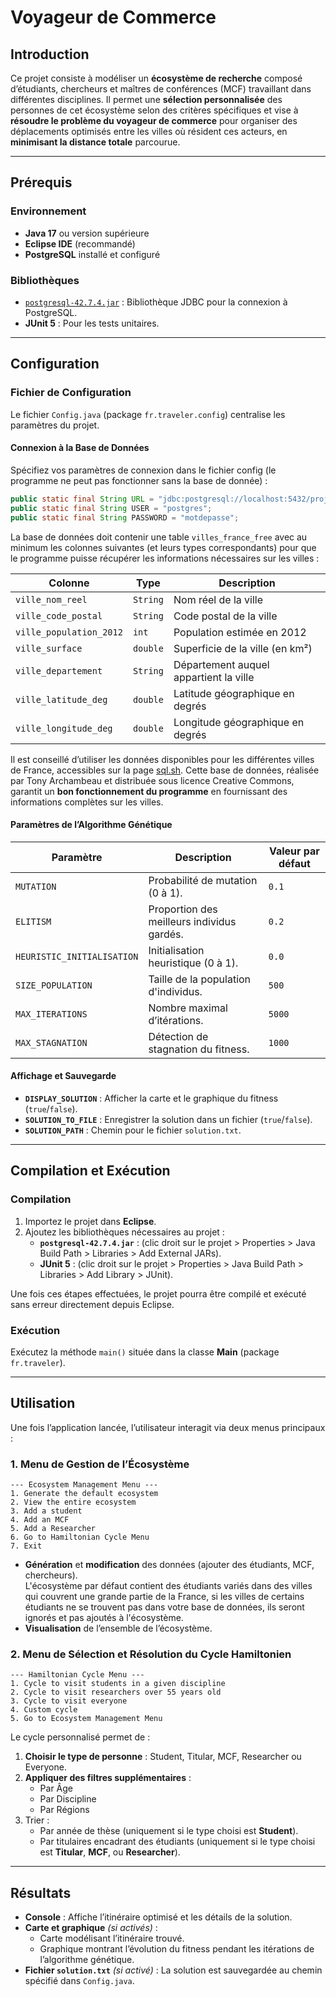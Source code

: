 
# **Voyageur de Commerce**

## **Introduction**

Ce projet consiste à modéliser un **écosystème de recherche** composé d’étudiants, chercheurs et maîtres de conférences (MCF) travaillant dans différentes disciplines. 
Il permet une **sélection personnalisée** des personnes de cet écosystème selon des critères spécifiques et vise à **résoudre le problème du voyageur de commerce** pour organiser des déplacements optimisés entre les villes où résident ces acteurs, en **minimisant la distance totale** parcourue.

---

## **Prérequis**

### **Environnement**
- **Java 17** ou version supérieure
- **Eclipse IDE** (recommandé)
- **PostgreSQL** installé et configuré

### **Bibliothèques**
- [`postgresql-42.7.4.jar`](https://jdbc.postgresql.org/download/) : Bibliothèque JDBC pour la connexion à PostgreSQL.
- **JUnit 5** : Pour les tests unitaires.

---

## **Configuration**

### **Fichier de Configuration**
Le fichier `Config.java` (package `fr.traveler.config`) centralise les paramètres du projet.

#### **Connexion à la Base de Données**
Spécifiez vos paramètres de connexion dans le fichier config (le programme ne peut pas fonctionner sans la base de donnée) :
```java
public static final String URL = "jdbc:postgresql://localhost:5432/projet_bdd";
public static final String USER = "postgres";
public static final String PASSWORD = "motdepasse";
```
La base de données doit contenir une table `villes_france_free` avec au minimum les colonnes suivantes (et leurs types correspondants) pour que le programme puisse récupérer les informations nécessaires sur les villes :

| Colonne              | Type          | Description                          |
|----------------------|---------------|--------------------------------------|
| `ville_nom_reel`     | `String` | Nom réel de la ville                |
| `ville_code_postal`  | `String`| Code postal de la ville             |
| `ville_population_2012` | `int`      | Population estimée en 2012          |
| `ville_surface`      | `double`       | Superficie de la ville (en km²)     |
| `ville_departement`  | `String`  | Département auquel appartient la ville |
| `ville_latitude_deg` | `double`       | Latitude géographique en degrés     |
| `ville_longitude_deg`| `double`       | Longitude géographique en degrés    |

Il est conseillé d’utiliser les données disponibles pour les différentes villes de France, accessibles sur la page [sql.sh](https://sql.sh/736-base-donnees-villes-francaises). Cette base de données, réalisée par Tony Archambeau et distribuée sous licence Creative Commons, garantit un **bon fonctionnement du programme** en fournissant des informations complètes sur les villes.

#### **Paramètres de l’Algorithme Génétique**

| Paramètre                     | Description                                   | Valeur par défaut |
|-------------------------------|-----------------------------------------------|-------------------|
| `MUTATION`                   | Probabilité de mutation (0 à 1).              | `0.1`            |
| `ELITISM`                    | Proportion des meilleurs individus gardés.    | `0.2`            |
| `HEURISTIC_INITIALISATION`   | Initialisation heuristique (0 à 1).           | `0.0`            |
| `SIZE_POPULATION`            | Taille de la population d'individus.          | `500`            |
| `MAX_ITERATIONS`             | Nombre maximal d’itérations.                  | `5000`           |
| `MAX_STAGNATION`             | Détection de stagnation du fitness.           | `1000`           |

#### **Affichage et Sauvegarde**
- **`DISPLAY_SOLUTION`** : Afficher la carte et le graphique du fitness (`true`/`false`).
- **`SOLUTION_TO_FILE`** : Enregistrer la solution dans un fichier (`true`/`false`).
- **`SOLUTION_PATH`** : Chemin pour le fichier `solution.txt`.

---

## **Compilation et Exécution**

### **Compilation**
1. Importez le projet dans **Eclipse**.  
2. Ajoutez les bibliothèques nécessaires au projet :
   - **`postgresql-42.7.4.jar`** : (clic droit sur le projet > Properties > Java Build Path > Libraries > Add External JARs).
   - **JUnit 5** : (clic droit sur le projet > Properties > Java Build Path > Libraries > Add Library > JUnit).

Une fois ces étapes effectuées, le projet pourra être compilé et exécuté sans erreur directement depuis Eclipse.

### **Exécution**
Exécutez la méthode `main()` située dans la classe **Main** (package `fr.traveler`).

---

## **Utilisation**

Une fois l’application lancée, l’utilisateur interagit via deux menus principaux :

### **1. Menu de Gestion de l’Écosystème**
```plaintext
--- Ecosystem Management Menu ---
1. Generate the default ecosystem
2. View the entire ecosystem
3. Add a student
4. Add an MCF
5. Add a Researcher
6. Go to Hamiltonian Cycle Menu
7. Exit
```
- **Génération** et **modification** des données (ajouter des étudiants, MCF, chercheurs).  
L'écosystème par défaut contient des étudiants variés dans des villes qui couvrent une grande partie de la France, si les villes de certains étudiants ne se trouvent pas dans votre base de données, ils seront ignorés et pas ajoutés à l'écosystème.
- **Visualisation** de l’ensemble de l’écosystème.

### **2. Menu de Sélection et Résolution du Cycle Hamiltonien**
```plaintext
--- Hamiltonian Cycle Menu ---
1. Cycle to visit students in a given discipline
2. Cycle to visit researchers over 55 years old
3. Cycle to visit everyone
4. Custom cycle
5. Go to Ecosystem Management Menu
```

Le cycle personnalisé permet de :
1. **Choisir le type de personne** : Student, Titular, MCF, Researcher ou Everyone.
2. **Appliquer des filtres supplémentaires** :
   - Par Âge
   - Par Discipline
   - Par Régions
3. Trier :
   - Par année de thèse (uniquement si le type choisi est **Student**).
   - Par titulaires encadrant des étudiants (uniquement si le type choisi est **Titular**, **MCF**, ou **Researcher**).

---

## **Résultats**

- **Console** : Affiche l’itinéraire optimisé et les détails de la solution.
- **Carte et graphique** *(si activés)* :
   - Carte modélisant l’itinéraire trouvé.
   - Graphique montrant l’évolution du fitness pendant les itérations de l’algorithme génétique.
- **Fichier `solution.txt`** *(si activé)* : La solution est sauvegardée au chemin spécifié dans `Config.java`.
